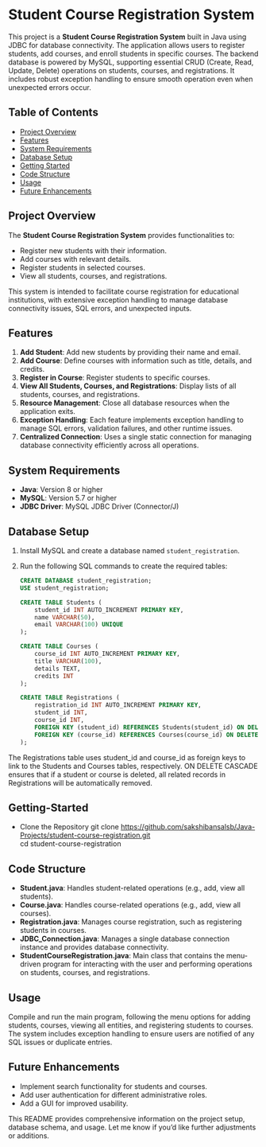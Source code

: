 # Student Course Registration System

This project is a **Student Course Registration System** built in Java using JDBC for database connectivity. The application allows users to register students, add courses, and enroll students in specific courses. The backend database is powered by MySQL, supporting essential CRUD (Create, Read, Update, Delete) operations on students, courses, and registrations. It includes robust exception handling to ensure smooth operation even when unexpected errors occur.

## Table of Contents
- [Project Overview](#project-overview)
- [Features](#features)
- [System Requirements](#system-requirements)
- [Database Setup](#database-setup)
- [Getting Started](#getting-started)
- [Code Structure](#code-structure)
- [Usage](#usage)
- [Future Enhancements](#future-enhancements)

## Project Overview
The **Student Course Registration System** provides functionalities to:
- Register new students with their information.
- Add courses with relevant details.
- Register students in selected courses.
- View all students, courses, and registrations.

This system is intended to facilitate course registration for educational institutions, with extensive exception handling to manage database connectivity issues, SQL errors, and unexpected inputs.

## Features
1. **Add Student**: Add new students by providing their name and email.
2. **Add Course**: Define courses with information such as title, details, and credits.
3. **Register in Course**: Register students to specific courses.
4. **View All Students, Courses, and Registrations**: Display lists of all students, courses, and registrations.
5. **Resource Management**: Close all database resources when the application exits.
6. **Exception Handling**: Each feature implements exception handling to manage SQL errors, validation failures, and other runtime issues.
7. **Centralized Connection**: Uses a single static connection for managing database connectivity efficiently across all operations.

## System Requirements
- **Java**: Version 8 or higher
- **MySQL**: Version 5.7 or higher
- **JDBC Driver**: MySQL JDBC Driver (Connector/J)

## Database Setup

1. Install MySQL and create a database named `student_registration`.
2. Run the following SQL commands to create the required tables:

   ```sql
   CREATE DATABASE student_registration;
   USE student_registration;

   CREATE TABLE Students (
       student_id INT AUTO_INCREMENT PRIMARY KEY,
       name VARCHAR(50),
       email VARCHAR(100) UNIQUE
   );

   CREATE TABLE Courses (
       course_id INT AUTO_INCREMENT PRIMARY KEY,
       title VARCHAR(100),
       details TEXT,
       credits INT
   );

   CREATE TABLE Registrations (
       registration_id INT AUTO_INCREMENT PRIMARY KEY,
       student_id INT,
       course_id INT,
       FOREIGN KEY (student_id) REFERENCES Students(student_id) ON DELETE CASCADE,
       FOREIGN KEY (course_id) REFERENCES Courses(course_id) ON DELETE CASCADE
   );

The Registrations table uses student_id and course_id as foreign keys to link to the Students and Courses tables, respectively. ON DELETE CASCADE ensures that if a student or course is deleted, all related records in Registrations will be automatically removed.

## Getting-Started

  - Clone the Repository
      git clone https://github.com/sakshibansalsb/Java-Projects/student-course-registration.git <br/>
      cd student-course-registration


## Code Structure

- **Student.java**: Handles student-related operations (e.g., add, view all students).
- **Course.java**: Handles course-related operations (e.g., add, view all courses).
- **Registration.java**: Manages course registration, such as registering students in courses.
- **JDBC_Connection.java**: Manages a single database connection instance and provides database connectivity.
- **StudentCourseRegistration.java**: Main class that contains the menu-driven program for interacting with the user and performing operations on students, courses, and registrations.


## Usage

Compile and run the main program, following the menu options for adding students, courses, viewing all entities, and registering students to courses. The system includes exception handling to ensure users are notified of any SQL issues or duplicate entries.

## Future Enhancements

- Implement search functionality for students and courses.
- Add user authentication for different administrative roles.
- Add a GUI for improved usability.

This README provides comprehensive information on the project setup, database schema, and usage. Let me know if you’d like further adjustments or additions.


  
